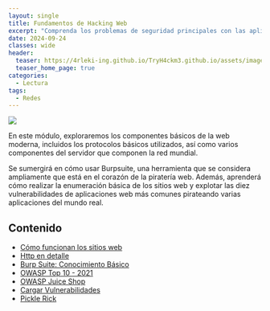 ```yaml
---
layout: single
title: Fundamentos de Hacking Web
excerpt: "Comprenda los problemas de seguridad principales con las aplicaciones web y aprenda cómo explotarlos utilizando herramientas y técnicas de la industria."
date: 2024-09-24
classes: wide
header:
  teaser: https://4rleki-ing.github.io/TryH4ckm3.github.io/assets/images/Explotacion-Redes/Explotacion.png
  teaser_home_page: true
categories:
  - Lectura
tags:
  - Redes
---
```


<img src="https://4rleki-ing.github.io/TryH4ckm3.github.io/assets/images/Explotacion-Redes/Portada.jpg">

En este módulo, exploraremos los componentes básicos de la web moderna, incluidos los protocolos básicos utilizados, así como varios componentes del servidor que componen la red mundial.

Se sumergirá en cómo usar Burpsuite, una herramienta que se considera ampliamente que está en el corazón de la piratería web. Además, aprenderá cómo realizar la enumeración básica de los sitios web y explotar las diez vulnerabilidades de aplicaciones web más comunes pirateando varias aplicaciones del mundo real.

## Contenido
- [Cómo funcionan los sitios web]()
- [Http en detalle]()
- [Burp Suite: Conocimiento Básico]()
- [OWASP Top 10 - 2021]()
- [OWASP Juice Shop]()
- [Cargar Vulnerabilidades]()
- [Pickle Rick]()